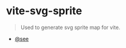 # vite-svg-sprite

> Used to generate svg sprite map for vite.

- [@see](https://github.com/canvascat/vite-svg-sprite#readme)
